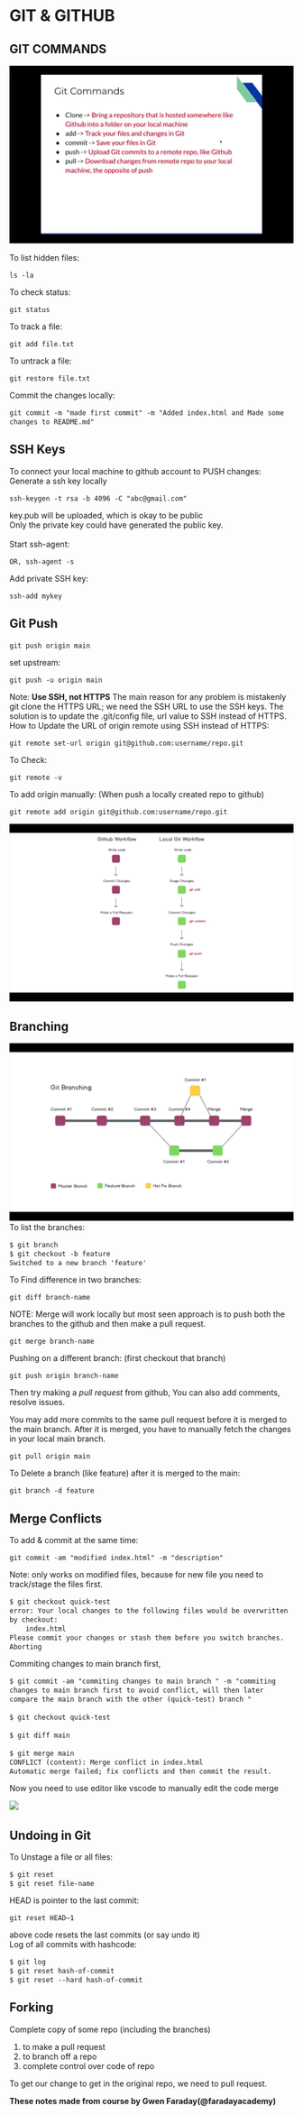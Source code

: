 # GIT & GITHUB 
## GIT COMMANDS
![](snap/p2.jpg)


To list hidden files: 
```
ls -la
```
To check status: 
```
git status
```
To track a file: 
```
git add file.txt
```
To untrack a file:
```
git restore file.txt
```
Commit the changes locally:
```
git commit -m "made first commit" -m "Added index.html and Made some changes to README.md"
```
## SSH Keys
To connect your local machine to github account to PUSH changes: 
Generate a ssh key locally
```
ssh-keygen -t rsa -b 4096 -C "abc@gmail.com"
```
key.pub will be uploaded, which is okay to be public <br>
Only the private key could have generated the public key.<br>
<br>
Start ssh-agent:
```eval "$(ssh-agent -s)"  
OR, ssh-agent -s
```
Add private SSH key: 
```
ssh-add mykey
```
## Git Push
```
git push origin main
```
set upstream: 
```
git push -u origin main
```
Note: **Use SSH, not HTTPS**
The main reason for any problem is mistakenly git clone the HTTPS URL; we need the SSH URL to use the SSH keys. The solution is to update the .git/config file, url value to SSH instead of HTTPS.
How to Update the URL of origin remote using SSH instead of HTTPS: 
```
git remote set-url origin git@github.com:username/repo.git
```
To Check: 
```
git remote -v
```
To add origin manually: (When push a locally created repo to github)
```
git remote add origin git@github.com:username/repo.git
```
![](snap/p4.jpg)
## Branching
![](snap/p5.jpg) 
To list the branches: 
```
$ git branch
$ git checkout -b feature
Switched to a new branch 'feature'
```
To Find difference in two branches: 
```
git diff branch-name
```

NOTE: Merge will work locally but most seen approach is to push both the branches to the github and then make a pull request.
```
git merge branch-name
```
Pushing on a different branch: (first checkout that branch) 
```
git push origin branch-name
```
Then try making a *pull request* from github,
You can also add comments, resolve issues.

You may add more commits to the same pull request before it is merged to the main branch.
After it is merged, you have to manually fetch the changes in your local main branch.
```
git pull origin main
```
To Delete a branch (like feature) after it is merged to the main: 
```
git branch -d feature
```
## Merge Conflicts
To add & commit at the same time: 
```
git commit -am "modified index.html" -m "description"
```
Note: only works on modified files, because for new file you need to track/stage the files first.
```
$ git checkout quick-test
error: Your local changes to the following files would be overwritten by checkout:
	index.html
Please commit your changes or stash them before you switch branches.
Aborting
```
Commiting changes to main branch first, 
```
$ git commit -am "commiting changes to main branch " -m "commiting changes to main branch first to avoid conflict, will then later compare the main branch with the other (quick-test) branch "

$ git checkout quick-test
 
$ git diff main

$ git merge main
CONFLICT (content): Merge conflict in index.html
Automatic merge failed; fix conflicts and then commit the result.
```
Now you need to use editor like vscode to manually edit the code merge

![](snap/p6.jpg)

## Undoing in Git

To Unstage a file or all files: 
```
$ git reset
$ git reset file-name
```
HEAD is pointer to the last commit: 
```
git reset HEAD~1
```
above code resets the last commits (or say undo it)
<br>
Log of all commits with hashcode: 
```
$ git log
$ git reset hash-of-commit
$ git reset --hard hash-of-commit
```
## Forking
Complete copy of some repo (including the branches)<br>
1. to make a pull request
2. to branch off a repo
3. complete control over code of repo

To get our change to get in the original repo, we need to pull request.

__These notes made from course by Gwen Faraday(@faradayacademy)__
